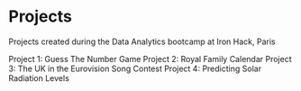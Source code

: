 # Projects
Projects created during the Data Analytics bootcamp at Iron Hack, Paris

Project 1: Guess The Number Game
Project 2: Royal Family Calendar
Project 3: The UK in the Eurovision Song Contest
Project 4: Predicting Solar Radiation Levels
